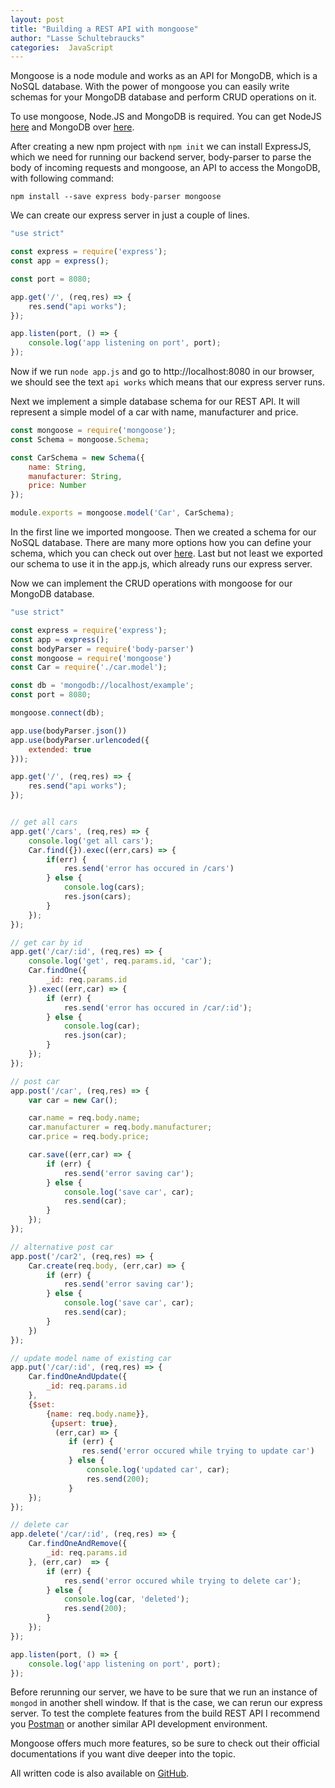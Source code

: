 ```yaml
---
layout: post
title: "Building a REST API with mongoose" 
author: "Lasse Schultebraucks"
categories:  JavaScript
---
```


Mongoose is a node module and works as an API for MongoDB, which is a NoSQL database. With the power of mongoose you can easily write schemas for your MongoDB database and perform CRUD operations on it.

To use mongoose, Node.JS and MongoDB is required. You can get NodeJS [here](https://nodejs.org/en/) and MongoDB over [here](https://docs.mongodb.com/manual/installation/).

After creating a new npm project with `npm init` we can install ExpressJS, which we need for running our backend server, body-parser to parse the body of incoming requests and mongoose, an API to access the MongoDB, with following command:

```
npm install --save express body-parser mongoose
```

We can create our express server in just a couple of lines.

```javascript
"use strict"

const express = require('express');
const app = express();

const port = 8080;

app.get('/', (req,res) => {
    res.send("api works");
});

app.listen(port, () => {
    console.log('app listening on port', port);
});
```

Now if we run `node app.js` and go to http://localhost:8080 in our browser, we should see the text `api works` which means that our express server runs. 

Next we implement a simple database schema for our REST API. It will represent a simple model of a car with name, manufacturer and price.

```javascript
const mongoose = require('mongoose');
const Schema = mongoose.Schema;

const CarSchema = new Schema({
    name: String,
    manufacturer: String,
    price: Number
});

module.exports = mongoose.model('Car', CarSchema);
```

In the first line we imported mongoose. Then we created a schema for our NoSQL database. There are many more options how you can define your schema, which you can check out over [here](http://mongoosejs.com/docs/guide.html). Last but not least we exported our schema to use it in the app.js, which already runs our express server.

Now we can implement the CRUD operations with mongoose for our MongoDB database.

```javascript
"use strict"

const express = require('express');
const app = express();
const bodyParser = require('body-parser')
const mongoose = require('mongoose')
const Car = require('./car.model');  

const db = 'mongodb://localhost/example';
const port = 8080;

mongoose.connect(db);

app.use(bodyParser.json())
app.use(bodyParser.urlencoded({
    extended: true
}));

app.get('/', (req,res) => {
    res.send("api works");
});


// get all cars
app.get('/cars', (req,res) => {
    console.log('get all cars');
    Car.find({}).exec((err,cars) => {
        if(err) {
            res.send('error has occured in /cars')
        } else {
            console.log(cars);
            res.json(cars);
        }
    });
});

// get car by id
app.get('/car/:id', (req,res) => {
    console.log('get', req.params.id, 'car');
    Car.findOne({
        _id: req.params.id
    }).exec((err,car) => {
        if (err) {
            res.send('error has occured in /car/:id');
        } else {
            console.log(car);
            res.json(car);
        }
    });
});

// post car
app.post('/car', (req,res) => {
    var car = new Car();

    car.name = req.body.name;
    car.manufacturer = req.body.manufacturer;
    car.price = req.body.price;

    car.save((err,car) => {
        if (err) {
            res.send('error saving car');
        } else {
            console.log('save car', car);
            res.send(car);
        }
    });
});

// alternative post car
app.post('/car2', (req,res) => {
    Car.create(req.body, (err,car) => {
        if (err) {
            res.send('error saving car');
        } else {
            console.log('save car', car);
            res.send(car);
        }
    })
});

// update model name of existing car
app.put('/car/:id', (req,res) => {
    Car.findOneAndUpdate({
        _id: req.params.id
    }, 
    {$set: 
        {name: req.body.name}},
         {upsert: true},
          (err,car) => {
             if (err) {
                res.send('error occured while trying to update car')
             } else {
                 console.log('updated car', car);
                 res.send(200);
             }
    });
});

// delete car
app.delete('/car/:id', (req,res) => {
    Car.findOneAndRemove({
        _id: req.params.id
    }, (err,car)  => {
        if (err) {
            res.send('error occured while trying to delete car');
        } else {
            console.log(car, 'deleted');
            res.send(200);
        }
    });
});

app.listen(port, () => {
    console.log('app listening on port', port);
});
```

Before rerunning our server, we have to be sure that we run an instance of `mongod` in another shell window. If that is the case, we can rerun our express server. To test the complete features from the build REST API I recommend you [Postman](https://www.getpostman.com/) or another similar API development environment.

Mongoose offers much more features, so be sure to check out their official documentations if you want dive deeper into the topic.

All written code is also available on [GitHub](https://github.com/LSchultebraucks/mongoose-crud-example).